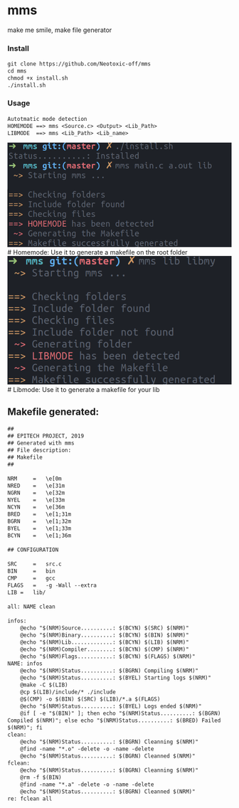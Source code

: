 # mms
make me smile, make file generator

### Install
```
git clone https://github.com/Neotoxic-off/mms
cd mms
chmod +x install.sh
./install.sh
```

### Usage
```
Autotmatic mode detection
HOMEMODE ==> mms <Source.c> <Output> <Lib_Path>
LIBMODE  ==> mms <Lib_Path> <Lib_name>
```

<img src="https://raw.githubusercontent.com/Neotoxic-off/mms/master/pics/homemode.png">
# Homemode: Use it to generate a makefile on the root folder

<img src="https://raw.githubusercontent.com/Neotoxic-off/mms/master/pics/libmode.png">
# Libmode: Use it to generate a makefile for your lib


## Makefile generated:
```
##
## EPITECH PROJECT, 2019
## Generated with mms
## File description:
## Makefile
##

NRM		=	\e[0m
NRED	=	\e[31m
NGRN	=	\e[32m
NYEL	=	\e[33m
NCYN	=	\e[36m
BRED	=	\e[1;31m
BGRN	=	\e[1;32m
BYEL	=	\e[1;33m
BCYN	=	\e[1;36m

## CONFIGURATION

SRC		=	src.c
BIN		=	bin
CMP		=	gcc
FLAGS	=	-g -Wall --extra
LIB	=	lib/

all: NAME clean

infos:
	@echo "$(NRM)Source..........: $(BCYN) $(SRC) $(NRM)"
	@echo "$(NRM)Binary..........: $(BCYN) $(BIN) $(NRM)"
	@echo "$(NRM)Lib.............: $(BCYN) $(LIB) $(NRM)"
	@echo "$(NRM)Compiler........: $(BCYN) $(CMP) $(NRM)"
	@echo "$(NRM)Flags...........: $(BCYN) $(FLAGS) $(NRM)"
NAME: infos
	@echo "$(NRM)Status..........: $(BGRN) Compiling $(NRM)"
	@echo "$(NRM)Status..........: $(BYEL) Starting logs $(NRM)"
	@make -C $(LIB)
	@cp $(LIB)/include/* ./include
	@$(CMP) -o $(BIN) $(SRC) $(LIB)/*.a $(FLAGS)
	@echo "$(NRM)Status..........: $(BYEL) Logs ended $(NRM)"
	@if [ -e "$(BIN)" ]; then echo "$(NRM)Status..........: $(BGRN) Compiled $(NRM)"; else echo "$(NRM)Status..........: $(BRED) Failed $(NRM)"; fi
clean:
	@echo "$(NRM)Status..........: $(BGRN) Cleanning $(NRM)"
	@find -name "*.o" -delete -o -name -delete
	@echo "$(NRM)Status..........: $(BGRN) Cleanned $(NRM)"
fclean:
	@echo "$(NRM)Status..........: $(BGRN) Cleanning $(NRM)"
	@rm -f $(BIN)
	@find -name "*.a" -delete -o -name -delete
	@echo "$(NRM)Status..........: $(BGRN) Cleanned $(NRM)"
re: fclean all

```


